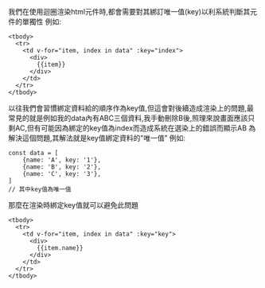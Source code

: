 我們在使用迴圈渲染html元件時,都會需要對其綁訂唯一值(key)以利系統判斷其元件的單獨性
例如:

```jsx=
<tbody>
  <tr>
    <td v-for="item, index in data" :key="index">
      <div>
        {{item}}
      </div>
    </td>
  </tr>
</tbody>
```

以往我們會習慣綁定資料給的順序作為key值,但這會對後續造成渲染上的問題,最常見的就是例如我的data內有ABC三個資料,我手動刪除B後,照理來說畫面應該只剩AC,但有可能因為綁定的key值為index而造成系統在選染上的錯誤而顯示AB
為解決這個問題,其解法就是key值綁定資料的"唯一值”
例如:

```jsx=
const data = [
	{name: 'A', key: '1'},
	{name: 'B', key: '2'},
	{name: 'C', key: '3'},
]
// 其中key值為唯一值
```

那麼在渲染時綁定key值就可以避免此問題
```jsx=
<tbody>
  <tr>
    <td v-for="item, index in data" :key="key">
      <div>
        {{item.name}}
      </div>
    </td>
  </tr>
</tbody>
```